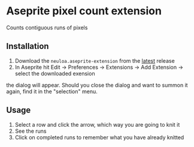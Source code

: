 # Aseprite pixel count extension

Counts contiguous runs of pixels

## Installation

1. Download the `neuloa.aseprite-extension` from the [latest](https://github.com/samoylovfp/neuloa/releases/latest) release
2. In Aseprite hit Edit -> Preferences -> Extensions -> Add Extension -> select the downloaded exension

the dialog will appear.
Should you close the dialog and want to summon it again, find it in the "selection" menu.

## Usage

1. Select a row and click the arrow, which way you are going to knit it
2. See the runs
3. Click on completed runs to remember what you have already knitted
